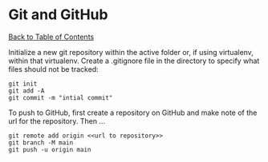 # Git and GitHub

[Back to Table of Contents](./index.md)

Initialize a new git repository within the active folder or, if using virtualenv, within that virtualenv. Create a .gitignore file in the directory to specify what files should not be tracked:  

    git init
    git add -A
    git commit -m "intial commit"

To push to GitHub, first create a repository on GitHub and make note of the url for the repository.  Then ...  

    git remote add origin <<url to repository>>
    git branch -M main
    git push -u origin main